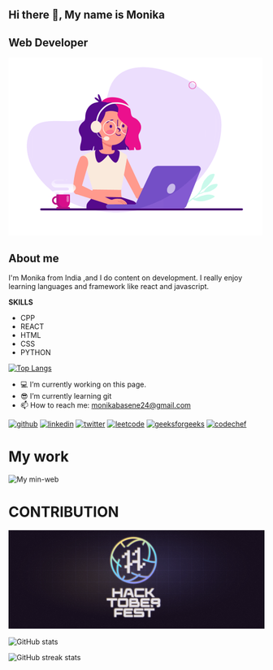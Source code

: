## Hi there 👋, My name is Monika 
## Web Developer
![](https://github.com/Monika3002/Monika3002/blob/main/601014116770475.6068beff4640a.gif)

## About me
I'm Monika from India ,and I do content on development. I really enjoy learning languages and framework like react and javascript.

**SKILLS**
+ CPP
+ REACT
+ HTML
+ CSS
+ PYTHON 

[![Top Langs](https://github-readme-stats.vercel.app/api/top-langs/?username=Monika3002&layout=compact)](https://github.com/Monika3002/github-readme-stats)

- 💻 I’m currently working on this page. 
- 😎 I’m currently learning git 
- 📫 How to reach me: monikabasene24@gmail.com 


[<img src='https://cdn.jsdelivr.net/npm/simple-icons@3.0.1/icons/github.svg' alt='github' height='40'>](https://github.com/Monika3002)  [<img src='https://cdn.jsdelivr.net/npm/simple-icons@3.0.1/icons/linkedin.svg' alt='linkedin' height='40'>](https://www.linkedin.com/in/https://www.linkedin.com/in/monika-basene/)  [<img src='https://cdn.jsdelivr.net/npm/simple-icons@3.0.1/icons/twitter.svg' alt='twitter' height='40'>](https://twitter.com/@basene_monika)  [<img src='https://cdn.jsdelivr.net/npm/simple-icons@3.0.1/icons/leetcode.svg' alt='leetcode' height='40'>](https://leetcode.com/monika3002/)  [<img src='https://cdn.jsdelivr.net/npm/simple-icons@3.0.1/icons/geeksforgeeks.svg' alt='geeksforgeeks' height='40'>](https://auth.geeksforgeeks.org/user/monika2b1ux/)  [<img src='https://cdn.jsdelivr.net/npm/simple-icons@3.0.1/icons/codechef.svg' alt='codechef' height='40'>](https://www.codechef.com/users/moni_24_s)  
# My work
![My min-web](https://super-octo-train.vercel.app/)

# CONTRIBUTION
![alt text](192114009-0830321a-d227-4a4d-8411-6c03b54d7ce6.png)


![GitHub stats](https://github-readme-stats.vercel.app/api?username=Monika3002&show_icons=true)  

![GitHub streak stats](https://streak-stats.demolab.com/?user=Monika3002)  

